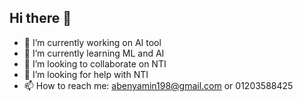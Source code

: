 ## Hi there 👋

- 🔭 I’m currently working on AI tool
- 🌱 I’m currently learning ML and AI
- 👯 I’m looking to collaborate on NTI
- 🤔 I’m looking for help with NTI
- 📫 How to reach me: abenyamin198@gmail.com or 01203588425
  

